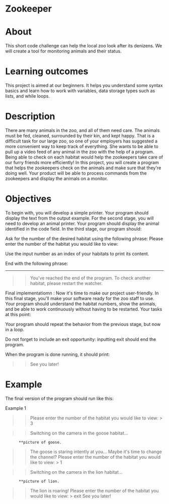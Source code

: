 # Zookeeper
# About
This short code challenge can help the local zoo look after its denizens. We will create a tool for monitoring animals and their status.

# Learning outcomes
This project is aimed at our beginners. It helps you understand some syntax basics and learn how to work with variables, data storage types such as lists, and while loops.

# Description
There are many animals in the zoo, and all of them need care. The animals must be fed, cleaned, surrounded by their kin, and kept happy. That is a difficult task for our large zoo, so one of your employers has suggested a more convenient way to keep track of everything. She wants to be able to pull up a video feed of any animal in the zoo with the help of a program. Being able to check on each habitat would help the zookeepers take care of our furry friends more efficiently!
In this project, you will create a program that helps the zookeepers check on the animals and make sure that they're doing well. Your product will be able to process commands from the zookeepers and display the animals on a monitor.

# Objectives
To begin with, you will develop a simple printer. Your program should display the text from the output example. For the second stage, you will need to develop an animal printer. Your program should display the animal identified in the code field.
In the third stage, our program should:

Ask for the number of the desired habitat using the following phrase: Please enter the number of the habitat you would like to view:

Use the input number as an index of your habitats to print its content.

End with the following phrase:

---
>> You've reached the end of the program. To check another habitat, please restart the watcher.

Final implementatiomn : Now it's time to make our project user-friendly. In this final stage, you'll make your software ready for the zoo staff to use. Your program should understand the habitat numbers, show the animals, and be able to work continuously without having to be restarted.
Your tasks at this point:

Your program should repeat the behavior from the previous stage, but now in a loop.

Do not forget to include an exit opportunity: inputting exit should end the program.

When the program is done running, it should print: 
>> See you later!

# Example 
The final version of the program should run like this:

Example 1

>>Please enter the number of the habitat you would like to view: > 3

>>Switching on the camera in the goose habitat...

          **picture of goose.
    
>>The goose is staring intently at you... Maybe it's time to change the channel?
>>Please enter the number of the habitat you would like to view: > 1

>>Switching on the camera in the lion habitat...
                                              
          **picture of lion.
>>The lion is roaring!
>>Please enter the number of the habitat you would like to view: > exit
See you later!

